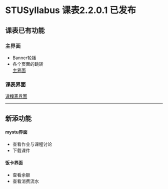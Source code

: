 # STUSyllabus  课表2.2.0.1 已发布 

## 课表已有功能  
### 主界面  
 - Banner轮播  
 - 各个页面的跳转  
[主界面](https://github.com/STUFelix/STUSyllabus/blob/master/image/%E4%B8%BB%E7%95%8C%E9%9D%A2.jpg)
### 课表界面  
[课程表界面](https://github.com/STUFelix/STUSyllabus/blob/master/image/%E8%AF%BE%E7%A8%8B%E8%A1%A8%E7%95%8C%E9%9D%A2.jpg)

  -----------------------------
## 新添功能  
#### mystu界面  
 - 查看作业与课程讨论  
 - 下载课件  
  
#### 饭卡界面  
 - 查看余额  
 - 查看消费流水  
  
  
